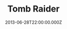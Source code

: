 ---
title: "Tomb Raider"
year: 2013
date: 2013-06-28T22:00:00.000Z
permalink: /almanac/games/2013-06-28-tomb-raider/index.html
platform: Xbox 360
rating: 3
---